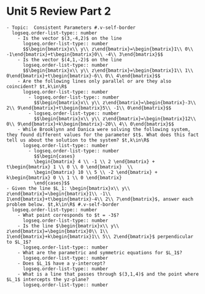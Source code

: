# Unit 5 Review Part 2
	- Topic:  Consistent Parameters #.v-self-border
	  logseq.order-list-type:: number
		- Is the vector $(3,-4,2)$ on the line
		  logseq.order-list-type:: number
		  $$\begin{bmatrix}x\\ y\\ z\end{bmatrix}=\begin{bmatrix}1\\ 0\\ -1\end{bmatrix}+t\begin{bmatrix}0\\ -4\\ 3\end{bmatrix}$$
		- Is the vector $(4,1,-2)$ on the line
		  logseq.order-list-type:: number
		  $$\begin{bmatrix}x\\ y\\ z\end{bmatrix}=\begin{bmatrix}1\\ 1\\ 0\end{bmatrix}+t\begin{bmatrix}-6\\ 0\\ 4\end{bmatrix}$$
		- Are the following lines only parallel or are they also coincident? $t,k\in\R$
		  logseq.order-list-type:: number
			- logseq.order-list-type:: number
			  $$\begin{bmatrix}x\\ y\\ z\end{bmatrix}=\begin{bmatrix}-3\\ 2\\ 9\end{bmatrix}+t\begin{bmatrix}5\\ -1\\ 0\end{bmatrix}$$
			- logseq.order-list-type:: number
			  $$\begin{bmatrix}x\\ y\\ z\end{bmatrix}=\begin{bmatrix}12\\ 0\\ 9\end{bmatrix}+k\begin{bmatrix}-20\\ 4\\ 0\end{bmatrix}$$
		- While Brooklynn and Danica were solving the following system, they found different values for the parameter $t$. What does this fact tell us about the solution to the system? $t,k\in\R$
		  logseq.order-list-type:: number
			- logseq.order-list-type:: number
			  $$\begin{cases}
			  \begin{bmatrix} 4 \\ -1 \\ 2 \end{bmatrix} + t\begin{bmatrix} 1 \\ 0 \\ 0 \end{bmatrix}  \\
			  \begin{bmatrix} 10 \\ 5 \\ -2 \end{bmatrix} + k\begin{bmatrix} 0 \\ 1 \\ 0 \end{bmatrix}  
			  \end{cases}$$
	- Given the line $L_1: \begin{bmatrix}x\\ y\\ z\end{bmatrix}=\begin{bmatrix}1\\ -1\\ 1\end{bmatrix}+t\begin{bmatrix}-4\\ 2\\ 7\end{bmatrix}$, answer each problem below. $t,k\in\R$ #.v-self-border
	  logseq.order-list-type:: number
		- What point corresponds to $t = -3$?
		  logseq.order-list-type:: number
		- Is the line $\begin{bmatrix}x\\ y\\ z\end{bmatrix}=\begin{bmatrix}0\\ 1\\ 1\end{bmatrix}+k\begin{bmatrix}1\\ 5\\ 2\end{bmatrix}$ perpendicular to $L_1$?
		  logseq.order-list-type:: number
		- What are the parametric and symmetric equations for $L_1$?
		  logseq.order-list-type:: number
		- Does $L_1$ have a y-intercept?
		  logseq.order-list-type:: number
		- What is a line that passes through $(3,1,4)$ and the point where $L_1$ intercepts the yz-plane?
		  logseq.order-list-type:: number